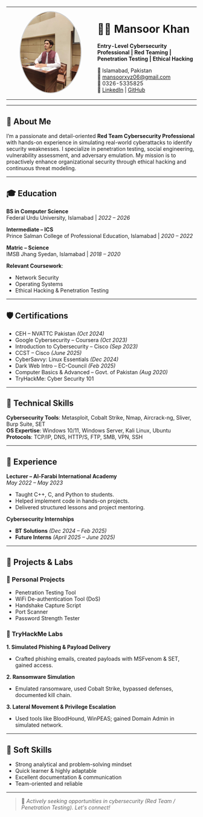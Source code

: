 <table>
<tr>
<td width="220px" align="center">
  <img src="profile%20pic.jpg" width="160" style="border-radius: 50%; border: 2px solid #ccc;" alt="Mansoor Khan">
</td>
<td>

# 👨‍💻 Mansoor Khan

**Entry-Level Cybersecurity Professional | Red Teaming | Penetration Testing | Ethical Hacking**

📍 Islamabad, Pakistan  
📧 mansoorxyz06@gmail.com  
📱 0326-5335825  
🔗 [LinkedIn](https://www.linkedin.com/in/mansoor-k-5687b1299) | [GitHub](https://github.com/123-mansoor)

</td>
</tr>
</table>

---

## 🧠 About Me

I’m a passionate and detail-oriented **Red Team Cybersecurity Professional** with hands-on experience in simulating real-world cyberattacks to identify security weaknesses. I specialize in penetration testing, social engineering, vulnerability assessment, and adversary emulation. My mission is to proactively enhance organizational security through ethical hacking and continuous threat modeling.

---

## 🎓 Education

**BS in Computer Science**  
Federal Urdu University, Islamabad | *2022 – 2026*

**Intermediate – ICS**  
Prince Salman College of Professional Education, Islamabad | *2020 – 2022*

**Matric – Science**  
IMSB Jhang Syedan, Islamabad | *2018 – 2020*

**Relevant Coursework**:  
- Network Security  
- Operating Systems  
- Ethical Hacking & Penetration Testing  

---

## 🛡️ Certifications

- CEH – NVATTC Pakistan *(Oct 2024)*  
- Google Cybersecurity – Coursera *(Oct 2023)*  
- Introduction to Cybersecurity – Cisco *(Sep 2023)*  
- CCST – Cisco *(June 2025)*  
- CyberSavvy: Linux Essentials *(Dec 2024)*  
- Dark Web Intro – EC-Council *(Feb 2025)*  
- Computer Basics & Advanced – Govt. of Pakistan *(Aug 2020)*  
- TryHackMe: Cyber Security 101

---

## 🧰 Technical Skills

**Cybersecurity Tools**: Metasploit, Cobalt Strike, Nmap, Aircrack-ng, Sliver, Burp Suite, SET  
**OS Expertise**: Windows 10/11, Windows Server, Kali Linux, Ubuntu  
**Protocols**: TCP/IP, DNS, HTTP/S, FTP, SMB, VPN, SSH  

---

## 💼 Experience

**Lecturer – Al-Farabi International Academy**  
*May 2022 – May 2023*  
- Taught C++, C, and Python to students.  
- Helped implement code in hands-on projects.  
- Delivered structured lessons and project mentoring.

**Cybersecurity Internships**  
- **BT Solutions** *(Dec 2024 – Feb 2025)*  
- **Future Interns** *(April 2025 – June 2025)*  

---

## 🔬 Projects & Labs

### 🔧 Personal Projects
- Penetration Testing Tool  
- WiFi De-authentication Tool (DoS)  
- Handshake Capture Script  
- Port Scanner  
- Password Strength Tester  

### 🧪 TryHackMe Labs

**1. Simulated Phishing & Payload Delivery**  
- Crafted phishing emails, created payloads with MSFvenom & SET, gained access.

**2. Ransomware Simulation**  
- Emulated ransomware, used Cobalt Strike, bypassed defenses, documented kill chain.

**3. Lateral Movement & Privilege Escalation**  
- Used tools like BloodHound, WinPEAS; gained Domain Admin in simulated network.

---

## 🤝 Soft Skills

- Strong analytical and problem-solving mindset  
- Quick learner & highly adaptable  
- Excellent documentation & communication  
- Team-oriented and reliable  

---

> 🚀 *Actively seeking opportunities in cybersecurity (Red Team / Penetration Testing). Let's connect!*
